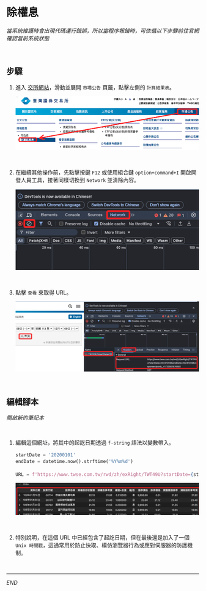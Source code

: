 # 除權息

_當系統維護時會出現代碼運行錯誤，所以當程序報錯時，可依循以下步驟前往官網確認當前系統狀態_

<br>

## 步驟

1. 進入 [交所網站](https://www.twse.com.tw/zh/index.html)，滑動並展開 `市場公告` 頁籤，點擊左側的 `計算結果表`。

    ![](images/img_22.png)

<br>

2. 在繼續其他操作前，先點擊按鍵 `F12` 或使用組合鍵 `option+command+I` 開啟開發人員工具，接著同樣切換到 `Network` 並清除內容。

    ![](images/img_23.png)

<br>

3. 點擊 `查看` 來取得 URL。

    ![](images/img_24.png)

<br>

## 編輯腳本

_開啟新的筆記本_

<br>

1. 編輯這個網址，將其中的起訖日期透過 `f-string` 語法以變數帶入。

    ```python
    startDate = '20200101'
    endDate = datetime.now().strftime('%Y%m%d')

    URL = f'https://www.twse.com.tw/rwd/zh/exRight/TWT49U?startDate={startDate}&endDate={endDate}&response=json&_=1733561874492'
    ```

    ![](images/img_25.png)

<br>

2. 特別說明，在這個 URL 中已經包含了起訖日期，但在最後還是加入了一個 `Unix 時間戳`，這通常用於防止快取、模仿瀏覽器行為或應對伺服器的防護機制。

<br>

___

_END_
